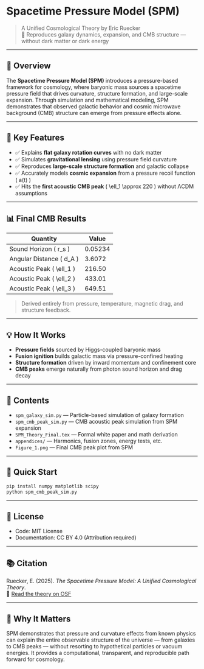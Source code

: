 # Spacetime Pressure Model (SPM)

> A Unified Cosmological Theory by Eric Ruecker  
> 📡 Reproduces galaxy dynamics, expansion, and CMB structure — without dark matter or dark energy

---

## 🔭 Overview

The **Spacetime Pressure Model (SPM)** introduces a pressure-based framework for cosmology, where baryonic mass sources a spacetime pressure field that drives curvature, structure formation, and large-scale expansion. Through simulation and mathematical modeling, SPM demonstrates that observed galactic behavior and cosmic microwave background (CMB) structure can emerge from pressure effects alone.

---

## 🧪 Key Features

- ✅ Explains **flat galaxy rotation curves** with no dark matter
- ✅ Simulates **gravitational lensing** using pressure field curvature
- ✅ Reproduces **large-scale structure formation** and galactic collapse
- ✅ Accurately models **cosmic expansion** from a pressure recoil function \( a(t) \)
- ✅ Hits the **first acoustic CMB peak** \( \ell_1 \approx 220 \) without ΛCDM assumptions

---

## 📊 Final CMB Results

| Quantity                  | Value       |
|---------------------------|-------------|
| Sound Horizon \( r_s \)        | 0.05234     |
| Angular Distance \( d_A \)     | 3.6072      |
| Acoustic Peak \( \ell_1 \)     | 216.50      |
| Acoustic Peak \( \ell_2 \)     | 433.01      |
| Acoustic Peak \( \ell_3 \)     | 649.51      |

> Derived entirely from pressure, temperature, magnetic drag, and structure feedback.

---

## 💡 How It Works

- **Pressure fields** sourced by Higgs-coupled baryonic mass
- **Fusion ignition** builds galactic mass via pressure-confined heating
- **Structure formation** driven by inward momentum and confinement core
- **CMB peaks** emerge naturally from photon sound horizon and drag decay

---

## 📁 Contents

- `spm_galaxy_sim.py` — Particle-based simulation of galaxy formation
- `spm_cmb_peak_sim.py` — CMB acoustic peak simulation from SPM expansion
- `SPM_Theory_Final.tex` — Formal white paper and math derivation
- `appendices/` — Harmonics, fusion zones, energy tests, etc.
- `Figure_1.png` — Final CMB peak plot from SPM

---

## 🚀 Quick Start

```bash
pip install numpy matplotlib scipy
python spm_cmb_peak_sim.py
```

---

## 📜 License

- Code: MIT License  
- Documentation: CC BY 4.0 (Attribution required)

---

## 📚 Citation

Ruecker, E. (2025). *The Spacetime Pressure Model: A Unified Cosmological Theory*.  
📄 [Read the theory on OSF](https://osf.io/your-spm-link)

---

## 🧠 Why It Matters

SPM demonstrates that pressure and curvature effects from known physics can explain the entire observable structure of the universe — from galaxies to CMB peaks — without resorting to hypothetical particles or vacuum energies. It provides a computational, transparent, and reproducible path forward for cosmology.
